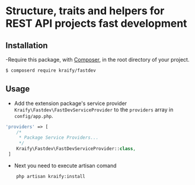 # Structure, traits and helpers for  REST API projects fast development

## Installation

-Require this package, with [Composer](https://getcomposer.org/), in the root directory of your project.

``` bash
$ composerd require kraify/fastdev  
```

## Usage
- Add the extension package's service provider `Kraify\Fastdev\FastDevServiceProvider` to the `providers` array in `config/app.php`.

```php
'providers' => [
    /*
     * Package Service Providers...
     */
    Kraify\Fastdev\FastDevServiceProvider::class,
 ]
```

- Next you need to execute artisan comand
```bash
    php artisan kraify:install
```

